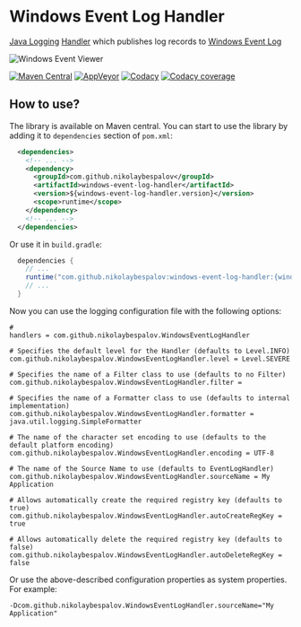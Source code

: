 # Windows Event Log Handler

[Java Logging] [Handler] which publishes log records to [Windows Event Log]

![Windows Event Viewer](https://upload.wikimedia.org/wikipedia/en/f/f2/Windows_XP_Event_Viewer.png)

[![Maven Central](https://maven-badges.herokuapp.com/maven-central/com.github.nikolaybespalov/windows-event-log-handler/badge.svg)](https://maven-badges.herokuapp.com/maven-central/com.github.nikolaybespalov/windows-event-log-handler)
[![AppVeyor](https://ci.appveyor.com/api/projects/status/github/nikolaybespalov/windows-event-log-handler?svg=true)](https://ci.appveyor.com/project/nikolaybespalov/windows-event-log-handler)
[![Codacy](https://api.codacy.com/project/badge/Grade/5a4bb3b313a14dcd931c9b7532252baa)](https://www.codacy.com/app/nikolaybespalov/windows-event-log-handler)
[![Codacy coverage](https://img.shields.io/codacy/coverage/85097ba49291416b9a0da2881c242b9e.svg)](https://www.codacy.com/app/nikolaybespalov/windows-event-log-handler)


## How to use?

The library is available on Maven central. You can start to use the library by adding it to `dependencies` section of `pom.xml`:
```xml
  <dependencies>
    <!-- ... -->
    <dependency>
      <groupId>com.github.nikolaybespalov</groupId>
      <artifactId>windows-event-log-handler</artifactId>
      <version>${windows-event-log-handler.version}</version>
      <scope>runtime</scope>
    </dependency>
    <!-- ... -->
  </dependencies>
```

Or use it in `build.gradle`:
```java
  dependencies {
    // ...
    runtime("com.github.nikolaybespalov:windows-event-log-handler:{windows-event-log-handler.version}")
    // ...
  }
```

Now you can use the logging configuration file with the following options:
```properties
# 
handlers = com.github.nikolaybespalov.WindowsEventLogHandler

# Specifies the default level for the Handler (defaults to Level.INFO)
com.github.nikolaybespalov.WindowsEventLogHandler.level = Level.SEVERE

# Specifies the name of a Filter class to use (defaults to no Filter)
com.github.nikolaybespalov.WindowsEventLogHandler.filter = 

# Specifies the name of a Formatter class to use (defaults to internal implementation)
com.github.nikolaybespalov.WindowsEventLogHandler.formatter = java.util.logging.SimpleFormatter

# The name of the character set encoding to use (defaults to the default platform encoding)
com.github.nikolaybespalov.WindowsEventLogHandler.encoding = UTF-8

# The name of the Source Name to use (defaults to EventLogHandler)
com.github.nikolaybespalov.WindowsEventLogHandler.sourceName = My Application

# Allows automatically create the required registry key (defaults to true)
com.github.nikolaybespalov.WindowsEventLogHandler.autoCreateRegKey = true

# Allows automatically delete the required registry key (defaults to false)
com.github.nikolaybespalov.WindowsEventLogHandler.autoDeleteRegKey = false
```

Or use the above-described configuration properties as system properties. For example:
```properties
-Dcom.github.nikolaybespalov.WindowsEventLogHandler.sourceName="My Application"
```

[Java Logging]: https://docs.oracle.com/javase/8/docs/technotes/guides/logging/overview.html "Java Logging"
[Handler]: https://docs.oracle.com/javase/8/docs/api/java/util/logging/Handler.html "Handler"
[Windows Event Log]: https://msdn.microsoft.com/ru-ru/library/windows/desktop/aa385780(v=vs.85).aspx "Windows Event Log"
